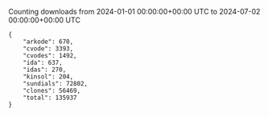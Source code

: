 
Counting downloads from 2024-01-01 00:00:00+00:00 UTC to 2024-07-02 00:00:00+00:00 UTC

```
{
    "arkode": 670,
    "cvode": 3393,
    "cvodes": 1492,
    "ida": 637,
    "idas": 270,
    "kinsol": 204,
    "sundials": 72802,
    "clones": 56469,
    "total": 135937
}
```
